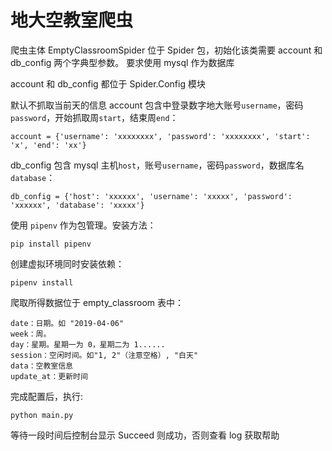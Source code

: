 # 地大空教室爬虫

爬虫主体 EmptyClassroomSpider 位于 Spider 包，初始化该类需要 account 和 db_config 两个字典型参数。
要求使用 mysql 作为数据库

account 和 db_config 都位于 Spider.Config 模块

默认不抓取当前天的信息
account 包含中登录数字地大账号`username`，密码`password`，开始抓取周`start`，结束周`end`：

```angular2html
account = {'username': 'xxxxxxxx', 'password': 'xxxxxxxx', 'start': 'x', 'end': 'xx'}
```

db_config 包含 mysql 主机`host`，账号`username`，密码`password`，数据库名`database`：

```angular2html
db_config = {'host': 'xxxxxx', 'username': 'xxxxx', 'password': 'xxxxxx', 'database': 'xxxxx'}
```

使用 `pipenv` 作为包管理。安装方法：
```
pip install pipenv
```
创建虚拟环境同时安装依赖：
```
pipenv install
```

爬取所得数据位于 empty_classroom 表中：

```angular2html
date：日期。如 "2019-04-06"
week：周。
day：星期。星期一为 0，星期二为 1......
session：空闲时间。如"1, 2"（注意空格）, "白天"
data：空教室信息
update_at：更新时间
```

完成配置后，执行:

```shell
python main.py
```
等待一段时间后控制台显示 Succeed 则成功，否则查看 log 获取帮助